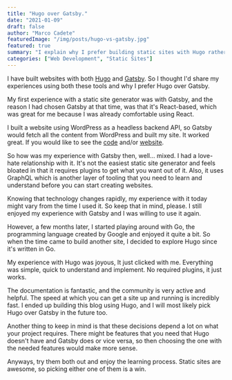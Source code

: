 ```yaml
---
title: "Hugo over Gatsby."
date: "2021-01-09"
draft: false
author: "Marco Cadete"
featuredImage: "/img/posts/hugo-vs-gatsby.jpg"
featured: true
summary: "I explain why I prefer building static sites with Hugo rather than Gatsby."
categories: ["Web Development", "Static Sites"]
---  
```


I have built websites with both [Hugo](https://gohugo.io/) and [Gatsby](https://www.gatsbyjs.com/). So I thought I'd share my experiences using both these tools and why I prefer Hugo over Gatsby.  

My first experience with a static site generator was with Gatsby, and the reason I had chosen Gatsby at that time, was that it's React-based, which was great for me because I was already comfortable using React.  

I built a website using WordPress as a headless backend API, so Gatsby would fetch all the content from WordPress and built my site. It worked great. If you would like to see the [code](https://github.com/marcocadete/2020_carmens-website) and/or [website](https://www.carmencadete.com/).  

So how was my experience with Gatsby then, well... mixed. I had a love-hate relationship with it. It's not the easiest static site generator and feels bloated in that it requires plugins to get what you want out of it. Also, it uses GraphQL which is another layer of tooling that you need to learn and understand before you can start creating websites.  

Knowing that technology changes rapidly, my experience with it today might vary from the time I used it. So keep that in mind, please. I still enjoyed my experience with Gatsby and I was willing to use it again.  

However, a few months later, I started playing around with Go, the programming language created by Google and enjoyed it quite a bit.
So when the time came to build another site, I decided to explore Hugo since it's written in Go.  

My experience with Hugo was joyous, It just clicked with me. Everything was simple, quick to understand and implement. No required plugins, it just works.  

The documentation is fantastic, and the community is very active and helpful. The speed at which you can get a site up and running is incredibly fast. I ended up building this blog using Hugo, and I will most likely pick Hugo over Gatsby in the future too.  

Another thing to keep in mind is that these decisions depend a lot on what your project requires. There might be features that you need that Hugo doesn't have and Gatsby does or vice versa, so then choosing the one with the needed features would make more sense.  

Anyways, try them both out and enjoy the learning process. Static sites are awesome, so picking either one of them is a win.
